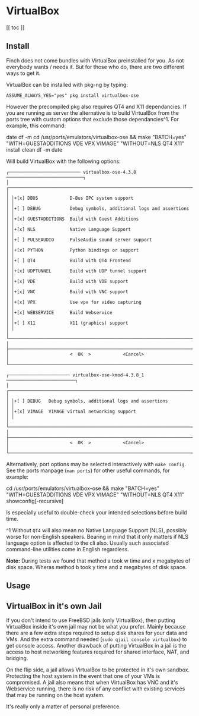 # VirtualBox

[cf]:http://www.commandlinefu.com/commands/view/188/copy-your-ssh-public-key-to-a-server-from-a-machine-that-doesnt-have-ssh-copy-id

[[ toc ]]

## Install

Finch does not come bundles with VirtualBox preinstalled for you. As not everybody wants / needs it. But for those who do, there are two different ways to get it.

VirtualBox can be installed with pkg-ng by typing:

    ASSUME_ALWAYS_YES="yes" pkg install virtualbox-ose

However the precompiled pkg also requires QT4 and X11 dependancies. If you are running as server the alternative is to build VirtualBox from the ports tree with custom options that exclude those dependancies^1. For example, this command:

date
df -m
cd /usr/ports/emulators/virtualbox-ose && make "BATCH=yes" "WITH=GUESTADDITIONS VDE VPX VIMAGE" "WITHOUT=NLS QT4 X11" install clean
df -m
date

Will build VirtualBox with the following options:

    ┌─────────────────────────── virtualbox-ose-4.3.8 ─────────────────────────────┐
    │ ┌──────────────────────────────────────────────────────────────────────────┐ │  
    │ │+[x] DBUS            D-Bus IPC system support                             │ │  
    │ │+[ ] DEBUG           Debug symbols, additional logs and assertions        │ │  
    │ │+[x] GUESTADDITIONS  Build with Guest Additions                           │ │  
    │ │+[x] NLS             Native Language Support                              │ │  
    │ │+[ ] PULSEAUDIO      PulseAudio sound server support                      │ │  
    │ │+[x] PYTHON          Python bindings or support                           │ │  
    │ │+[ ] QT4             Build with QT4 Frontend                              │ │  
    │ │+[x] UDPTUNNEL       Build with UDP tunnel support                        │ │  
    │ │+[x] VDE             Build with VDE support                               │ │  
    │ │+[x] VNC             Build with VNC support                               │ │  
    │ │+[x] VPX             Use vpx for video capturing                          │ │  
    │ │+[x] WEBSERVICE      Build Webservice                                     │ │  
    │ │+[ ] X11             X11 (graphics) support                               │ │  
    │ └──────────────────────────────────────────────────────────────────────────┘ │  
    ├──────────────────────────────────────────────────────────────────────────────┤  
    │                       <  OK  >            <Cancel>                           │  
    └──────────────────────────────────────────────────────────────────────────────┘  

    ┌─────────────────────── virtualbox-ose-kmod-4.3.8_1 ──────────────────────────┐
    │ ┌──────────────────────────────────────────────────────────────────────────┐ │  
    │ │+[ ] DEBUG   Debug symbols, additional logs and assertions                │ │  
    │ │+[x] VIMAGE  VIMAGE virtual networking support                            │ │  
    │ └──────────────────────────────────────────────────────────────────────────┘ │  
    ├──────────────────────────────────────────────────────────────────────────────┤  
    │                       <  OK  >            <Cancel>                           │  
    └──────────────────────────────────────────────────────────────────────────────┘  


Alternatively, port options may be selected interactively with `make config`. See the ports manpage (`man ports`) for other useful commands, for example:

cd /usr/ports/emulators/virtualbox-ose && make "BATCH=yes" "WITH=GUESTADDITIONS VDE VPX VIMAGE" "WITHOUT=NLS QT4 X11" showconfig[-recursive]

Is especially useful to double-check your intended selections before build time.

^1 Without `QT4` will also mean no Native Language Support (NLS), possibly worse for non-English speakers. Bearing in mind that it only matters if NLS language option is affected to the cli also. Usually such associated command-line utilities come in English regardless.

**Note:** During tests we found that method a took w time and x megabytes of disk space. Wheras method b took y time and z megabytes of disk space.


## Usage

## VirtualBox in it's own Jail

If you don't intend to use FreeBSD jails (only VirtualBox), then putting VirtualBox inside it's own jail may not be what you prefer. Mainly because there are a few extra steps required to setup disk shares for your data and VMs. And the extra command needed (`sudo qjail console virtualbox`) to get console access. Another drawback of putting VirtualBox in a jail is the access to host networking features required for shared interface, NAT, and bridging.

On the flip side, a jail allows VirtualBox to be protected in it's own sandbox. Protecting the host system in the event that one of your VMs is compromised. A jail also means that when VirtualBox has VNC and it's Webservice running, there is no risk of any conflict with existing services that may be running on the host system.


It's really only a matter of personal preference.


